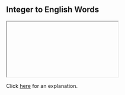 ##  Integer to English Words 

<iframe></iframe>

Click [here](Explanation.md) for an explanation.

